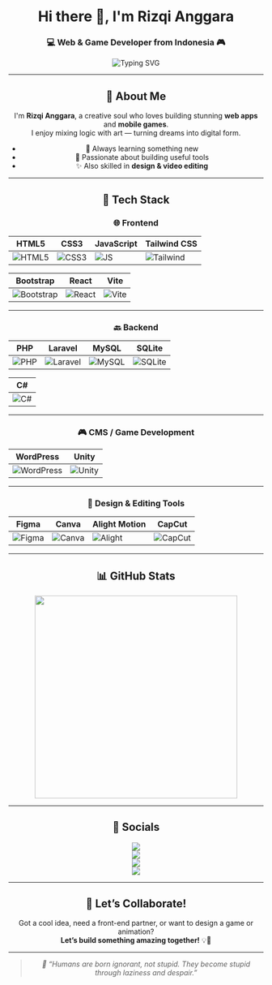 <div align="center">

# Hi there 👋, I'm Rizqi Anggara  
### 💻 Web & Game Developer from Indonesia 🎮  

<img src="https://readme-typing-svg.demolab.com?font=Fira+Code&pause=1000&color=00FFAE&center=true&vCenter=true&width=450&lines=I+turn+ideas+into+awesome+code." alt="Typing SVG" />

---

## 🌟 About Me  
I'm <strong>Rizqi Anggara</strong>, a creative soul who loves building stunning <strong>web apps</strong> and <strong>mobile games</strong>.  
I enjoy mixing logic with art — turning dreams into digital form.  

- 🚀 Always learning something new  
- 🎯 Passionate about building useful tools  
- ✨ Also skilled in <strong>design & video editing</strong>  

---

## 🔧 Tech Stack  

### 🌐 Frontend  
| HTML5 | CSS3 | JavaScript | Tailwind CSS |  
|-------|-------|------------|--------------|  
| ![HTML5](https://img.shields.io/badge/HTML5-E34F26?style=for-the-badge&logo=html5&logoColor=white) | ![CSS3](https://img.shields.io/badge/CSS3-1572B6?style=for-the-badge&logo=css3&logoColor=white) | ![JS](https://img.shields.io/badge/JavaScript-F7DF1E?style=for-the-badge&logo=javascript&logoColor=black) | ![Tailwind](https://img.shields.io/badge/Tailwind_CSS-38B2AC?style=for-the-badge&logo=tailwind-css&logoColor=white) |  

| Bootstrap | React | Vite |  
|-----------|-------|------|  
| ![Bootstrap](https://img.shields.io/badge/Bootstrap-7952B3?style=for-the-badge&logo=bootstrap&logoColor=white) | ![React](https://img.shields.io/badge/React-61DAFB?style=for-the-badge&logo=react&logoColor=black) | ![Vite](https://img.shields.io/badge/Vite-646CFF?style=for-the-badge&logo=vite&logoColor=white) |  

---

### 🔙 Backend  
| PHP | Laravel | MySQL | SQLite |  
|-----|---------|-------|--------|  
| ![PHP](https://img.shields.io/badge/PHP-777BB4?style=for-the-badge&logo=php&logoColor=white) | ![Laravel](https://img.shields.io/badge/Laravel-FF2D20?style=for-the-badge&logo=laravel&logoColor=white) | ![MySQL](https://img.shields.io/badge/MySQL-005C84?style=for-the-badge&logo=mysql&logoColor=white) | ![SQLite](https://img.shields.io/badge/SQLite-07405E?style=for-the-badge&logo=sqlite&logoColor=white) |  

| C# |  
|----|  
| ![C#](https://img.shields.io/badge/CSharp-239120?style=for-the-badge&logo=c-sharp&logoColor=white) |  

---

### 🎮 CMS / Game Development  
| WordPress | Unity |  
|-----------|-------|  
| ![WordPress](https://img.shields.io/badge/WordPress-21759B?style=for-the-badge&logo=wordpress&logoColor=white) | ![Unity](https://img.shields.io/badge/Unity-000000?style=for-the-badge&logo=unity&logoColor=white) |  

---

### 🎨 Design & Editing Tools  
| Figma | Canva | Alight Motion | CapCut |  
|-------|-------|---------------|--------|  
| ![Figma](https://img.shields.io/badge/Figma-F24E1E?style=for-the-badge&logo=figma&logoColor=white) | ![Canva](https://img.shields.io/badge/Canva-00C4CC?style=for-the-badge&logo=canva&logoColor=white) | ![Alight](https://img.shields.io/badge/AlightMotion-1C1C1C?style=for-the-badge&logo=alightmotion&logoColor=00FFD5) | ![CapCut](https://img.shields.io/badge/CapCut-000000?style=for-the-badge&logo=capcut&logoColor=white) |  

---

## 📊 GitHub Stats  
<img src="https://github-readme-stats.vercel.app/api/top-langs/?username=anggathestarboy&layout=compact&theme=radical&langs_count=8" width="400"/>

---

## 🔗 Socials  
<a href="https://www.tiktok.com/@thisiscoldman"><img src="https://img.shields.io/badge/TikTok-black?style=for-the-badge&logo=tiktok&logoColor=white" /></a>  
<a href="https://www.instagram.com/rizzz_anggara"><img src="https://img.shields.io/badge/Instagram-E4405F?style=for-the-badge&logo=instagram&logoColor=white" /></a>  
<a href="https://x.com/ItsKingAnggara"><img src="https://img.shields.io/badge/X-1DA1F2?style=for-the-badge&logo=x&logoColor=white" /></a>  
<a href="https://www.facebook.com/riski.a.channel.3"><img src="https://img.shields.io/badge/Facebook-1877F2?style=for-the-badge&logo=facebook&logoColor=white" /></a>  

---

## 🤝 Let’s Collaborate!  
Got a cool idea, need a front-end partner, or want to design a game or animation?  
<strong>Let’s build something amazing together!</strong> 💡🚀  

---

<blockquote><i>🧠 “Humans are born ignorant, not stupid. They become stupid through laziness and despair.”</i></blockquote>

</div>
